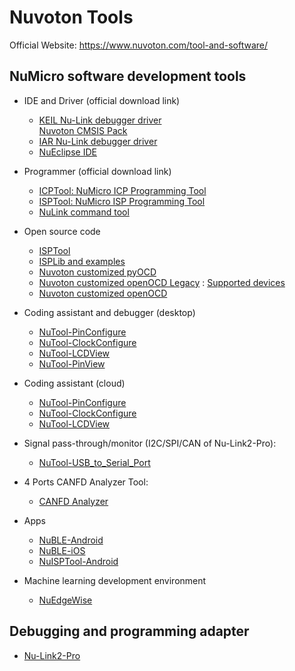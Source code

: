 # Nuvoton Tools

Official Website: https://www.nuvoton.com/tool-and-software/

## NuMicro software development tools  

- IDE and Driver (official download link)

  - [KEIL Nu-Link debugger driver](https://www.nuvoton.com/tool-and-software/ide-and-compiler/)  
    [Nuvoton CMSIS Pack](https://github.com/OpenNuvoton/cmsis-packs)
  - [IAR Nu-Link debugger driver](https://www.nuvoton.com/tool-and-software/ide-and-compiler/)
  - [NuEclipse IDE](https://www.nuvoton.com/tool-and-software/ide-and-compiler/)

- Programmer (official download link)  

  - [ICPTool: NuMicro ICP Programming Tool](https://www.nuvoton.com/tool-and-software/software-tool/programmer-tool/)  
  - [ISPTool: NuMicro ISP Programming Tool](https://www.nuvoton.com/tool-and-software/software-tool/programmer-tool/)  
  - [NuLink command tool](https://www.nuvoton.com/tool-and-software/software-tool/programmer-tool/)  

- Open source code

  - [ISPTool](https://github.com/OpenNuvoton/ISPTool)
  - [ISPLib and examples](https://github.com/OpenNuvoton/ISPTool_Cross_Platform)
  - [Nuvoton customized pyOCD](https://github.com/OpenNuvoton/pyOCD)
  - [Nuvoton customized openOCD Legacy](https://github.com/OpenNuvoton/OpenOCD-Nuvoton) : [Supported devices](https://github.com/OpenNuvoton/OpenOCD-Nuvoton/blob/master/src/flash/nor/numicro.c#L189)
  - [Nuvoton customized openOCD](https://github.com/OpenNuvoton/OpenOCD-Nuvoton-CMSIS-DAP)  

- Coding assistant and debugger (desktop)

  - [NuTool-PinConfigure](https://www.nuvoton.com/tool-and-software/software-tool/general/nutool/)
  - [NuTool-ClockConfigure](https://www.nuvoton.com/tool-and-software/software-tool/general/nutool/)
  - [NuTool-LCDView](https://www.nuvoton.com/tool-and-software/software-tool/application-specific/lcdview/)  
  - [NuTool-PinView](https://www.nuvoton.com/tool-and-software/software-tool/general/nutool/)  

- Coding assistant (cloud)

  - [NuTool-PinConfigure](https://opennuvoton.github.io/NuTool-PinConfigure/)
  - [NuTool-ClockConfigure](https://opennuvoton.github.io/NuTool-ClockConfigure/)
  - [NuTool-LCDView](https://opennuvoton.github.io/LCDView/)

- Signal pass-through/monitor (I2C/SPI/CAN of Nu-Link2-Pro):

  - [NuTool-USB_to_Serial_Port](https://www.nuvoton.com/tool-and-software/software-tool/general/nutool/)

- 4 Ports CANFD Analyzer Tool:

  - [CANFD Analyzer](https://github.com/OpenNuvoton/CANFD_Analyzer/)

- Apps

  - [NuBLE-Android](https://github.com/OpenNuvoton/NuBLE-Android/)
  - [NuBLE-iOS](https://github.com/OpenNuvoton/NUBLE-iOS/)
  - [NuISPTool-Android](https://github.com/OpenNuvoton/NuISPTool-Android/)

- Machine learning development environment

  - [NuEdgeWise](https://github.com/OpenNuvoton/NuEdgeWise)

## Debugging and programming adapter

- [Nu-Link2-Pro](../Documents/NuLink2Pro.md)
